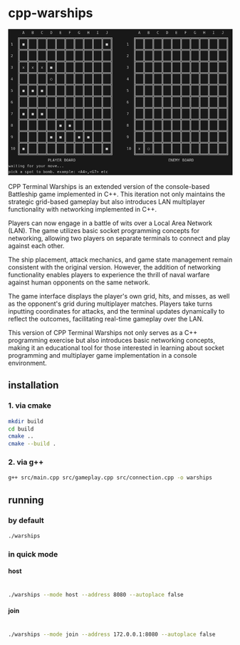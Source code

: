 # cpp-warships

![preview](other/md-preview.png)

CPP Terminal Warships is an extended version of the console-based Battleship game implemented in C++. This iteration not only maintains the strategic grid-based gameplay but also introduces LAN multiplayer functionality with networking implemented in C++.

Players can now engage in a battle of wits over a Local Area Network (LAN). The game utilizes basic socket programming concepts for networking, allowing two players on separate terminals to connect and play against each other.

The ship placement, attack mechanics, and game state management remain consistent with the original version. However, the addition of networking functionality enables players to experience the thrill of naval warfare against human opponents on the same network.

The game interface displays the player's own grid, hits, and misses, as well as the opponent's grid during multiplayer matches. Players take turns inputting coordinates for attacks, and the terminal updates dynamically to reflect the outcomes, facilitating real-time gameplay over the LAN.

This version of CPP Terminal Warships not only serves as a C++ programming exercise but also introduces basic networking concepts, making it an educational tool for those interested in learning about socket programming and multiplayer game implementation in a console environment.

## installation

### 1. via cmake

```bash
mkdir build
cd build
cmake ..
cmake --build .
```

### 2. via g++

```bash
g++ src/main.cpp src/gameplay.cpp src/connection.cpp -o warships
```

## running

### by default

```bash
./warships
```

### in quick mode

#### host
```bash

./warships --mode host --address 8080 --autoplace false
```
#### join
```bash

./warships --mode join --address 172.0.0.1:8080 --autoplace false

```